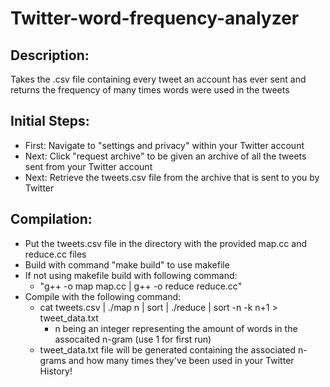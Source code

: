 # Twitter-word-frequency-analyzer
## Description:
Takes the .csv file containing every tweet an account has ever sent and returns the frequency of many times words were used in the tweets
## Initial Steps:
- First: Navigate to "settings and privacy" within your Twitter account
- Next:  Click "request archive" to be given an archive of all the tweets sent from your Twitter account
- Next:  Retrieve the tweets.csv file from the archive that is sent to you by Twitter
## Compilation:
- Put the tweets.csv file in the directory with the provided map.cc and reduce.cc files
- Build with command "make build" to use makefile
- If not using makefile build with following command:
   - "g++ -o  map map.cc | g++ -o reduce reduce.cc"
- Compile with the following command:
  - cat tweets.csv | ./map n | sort | ./reduce | sort -n -k n+1  > tweet_data.txt
    - n being an integer representing the amount of words in the assocaited n-gram (use 1 for first run)  
  - tweet_data.txt file will be generated containing the associated n-grams and how many times they've been used in your Twitter History!
